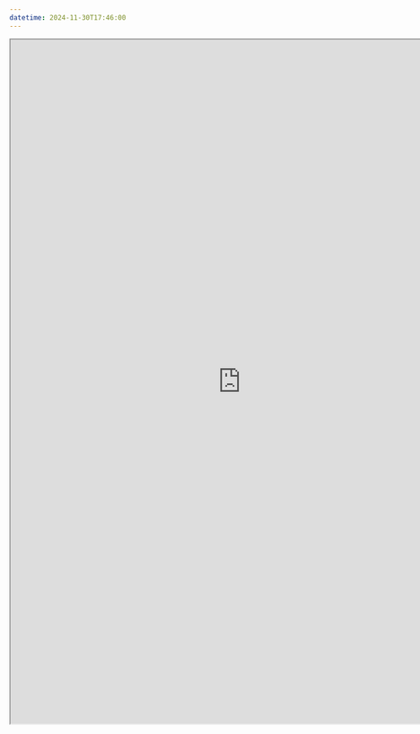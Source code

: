 ```yaml
---
datetime: 2024-11-30T17:46:00
---
```

<iframe id="sliderFrame"
		src="https://quantumgardener.info/slider?before=/assets/lighthouse-before.webp&after=/assets/lighthouse-after.webp" 
		width="820" 
		height="1220">
</iframe>